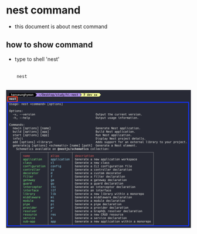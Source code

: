 # nest command

- this document is about nest command

## how to show command
- type to shell 'nest'
```shell

    nest
    
```
![Alt text](./img/nest_command.png)